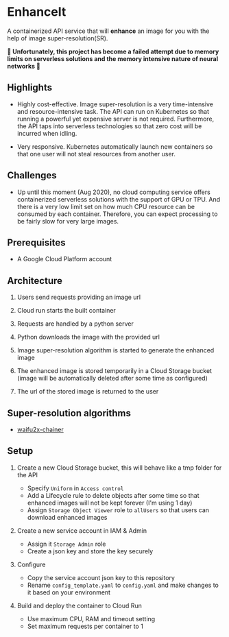 # EnhanceIt
A containerized API service that will **enhance** an image for you with the help of image super-resolution(SR). 

**🚧 Unfortunately, this project has become a failed attempt due to memory limits on serverless solutions and the memory intensive nature of neural networks 🚧**

## Highlights
* Highly cost-effective. Image super-resolution is a very time-intensive and resource-intensive task. The API can run on Kubernetes so that running a powerful yet expensive server is not required. Furthermore, the API taps into serverless technologies so that zero cost will be incurred when idling.

* Very responsive. Kubernetes automatically launch new containers so that one user will not steal resources from another user.

## Challenges
* Up until this moment (Aug 2020), no cloud computing service offers containerized serverless solutions with the support of GPU or TPU. And there is a very low limit set on how much CPU resource can be consumed by each container. Therefore, you can expect processing to be fairly slow for very large images.

## Prerequisites
* A Google Cloud Platform account

## Architecture
1. Users send requests providing an image url

2. Cloud run starts the built container

3. Requests are handled by a python server

4. Python downloads the image with the provided url

5. Image super-resolution algorithm is started to generate the enhanced image

6. The enhanced image is stored temporarily in a Cloud Storage bucket (image will be automatically deleted after some time as configured)

7. The url of the stored image is returned to the user

## Super-resolution algorithms

* [waifu2x-chainer](https://github.com/tsurumeso/waifu2x-chainer)


## Setup

1. Create a new Cloud Storage bucket, this will behave like a tmp folder for the API
   - Specify `Uniform` in `Access control`
   - Add a Lifecycle rule to delete objects after some time so that enhanced images will not be kept forever (I'm using 1 day)
   - Assign `Storage Object Viewer` role to `allUsers` so that users can download enhanced images
   
2. Create a new service account in IAM & Admin
   - Assign it `Storage Admin` role
   - Create a json key and store the key securely

3. Configure
   - Copy the service account json key to this repository
   - Rename `config_template.yaml` to `config.yaml` and make changes to it based on your environment
   
4. Build and deploy the container to Cloud Run
   - Use maximum CPU, RAM and timeout setting
   - Set maximum requests per container to 1
